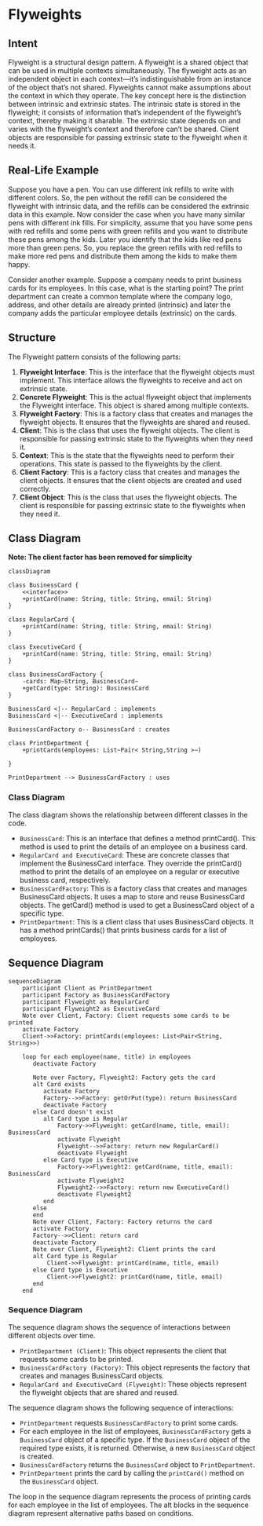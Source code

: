 # Flyweights

## Intent

Flyweight is a structural design pattern. A flyweight is a shared object that 
can be used in multiple contexts simultaneously. The flyweight acts as an 
independent object in each context—it’s indistinguishable from an instance of 
the object that’s not shared. Flyweights cannot make assumptions about the context 
in which they operate. The key concept here is the distinction between intrinsic 
and extrinsic states. The intrinsic state is stored in the flyweight; it consists 
of information that’s independent of the flyweight’s context, thereby making it 
sharable. The extrinsic state depends on and varies with the flyweight’s context 
and therefore can’t be shared. Client objects are responsible for passing extrinsic 
state to the flyweight when it needs it.


## Real-Life Example

Suppose you have a pen. You can use different ink refills to write with different colors. So, 
the pen without the refill can be considered the flyweight with intrinsic data, and the refills 
can be considered the extrinsic data in this example. Now consider the case when you have many 
similar pens with different ink fills. For simplicity, assume that you have some pens with red 
refills and some pens with green refills and you want to distribute these pens among the kids. 
Later you identify that the kids like red pens more than green pens. So, you replace the green 
refills with red refills to make more red pens and distribute them among the kids to make them happy.

Consider another example. Suppose a company needs to print business cards for its employees. In 
this case, what is the starting point? The print department can create a common template where 
the company logo, address, and other details are already printed (intrinsic) and later the 
company adds the particular employee details (extrinsic) on the cards.

## Structure

The Flyweight pattern consists of the following parts:

1. **Flyweight Interface**: This is the interface that the flyweight objects must implement. 
   This interface allows the flyweights to receive and act on extrinsic state.
2. **Concrete Flyweight**: This is the actual flyweight object that implements the Flyweight 
   interface. This object is shared among multiple contexts.
3. **Flyweight Factory**: This is a factory class that creates and manages the flyweight objects. 
   It ensures that the flyweights are shared and reused.
4. **Client**: This is the class that uses the flyweight objects. The client is responsible for 
   passing extrinsic state to the flyweights when they need it.
5. **Context**: This is the state that the flyweights need to perform their operations. This state 
   is passed to the flyweights by the client.
6. **Client Factory**: This is a factory class that creates and manages the client objects. It 
   ensures that the client objects are created and used correctly.
7. **Client Object**: This is the class that uses the flyweight objects. The client is responsible 
   for passing extrinsic state to the flyweights when they need it.

## Class Diagram

**Note: The client factor has been removed for simplicity**

```mermaid
classDiagram

class BusinessCard {
    <<interface>>
    +printCard(name: String, title: String, email: String)
}

class RegularCard {
    +printCard(name: String, title: String, email: String)
}

class ExecutiveCard {
    +printCard(name: String, title: String, email: String)
}

class BusinessCardFactory {
    -cards: Map~String, BusinessCard~
    +getCard(type: String): BusinessCard
}

BusinessCard <|-- RegularCard : implements
BusinessCard <|-- ExecutiveCard : implements

BusinessCardFactory o-- BusinessCard : creates

class PrintDepartment {
    +printCards(employees: List~Pair< String,String >~)
        
}

PrintDepartment --> BusinessCardFactory : uses
```
### Class Diagram

The class diagram shows the relationship between different classes in the code.  

* `BusinessCard`: This is an interface that defines a method printCard(). This method is used to print the details of an employee on a business card.  
* `RegularCard and ExecutiveCard`: These are concrete classes that implement the BusinessCard interface. They override the printCard() method to print the details of an employee on a regular or executive business card, respectively.  
* `BusinessCardFactory`: This is a factory class that creates and manages BusinessCard objects. It uses a map to store and reuse BusinessCard objects. The getCard() method is used to get a BusinessCard object of a specific type.  
* `PrintDepartment`: This is a client class that uses BusinessCard objects. It has a method printCards() that prints business cards for a list of employees.

## Sequence Diagram

```mermaid
sequenceDiagram
    participant Client as PrintDepartment
    participant Factory as BusinessCardFactory
    participant Flyweight as RegularCard
    participant Flyweight2 as ExecutiveCard
    Note over Client, Factory: Client requests some cards to be printed
    activate Factory
    Client->>Factory: printCards(employees: List<Pair<String, String>>)
    
    loop for each employee(name, title) in employees
       deactivate Factory
       
       Note over Factory, Flyweight2: Factory gets the card
       alt Card exists
          activate Factory
          Factory-->>Factory: getOrPut(type): return BusinessCard
          deactivate Factory
       else Card doesn't exist
          alt Card type is Regular
              Factory->>Flyweight: getCard(name, title, email): BusinessCard
              activate Flyweight
              Flyweight-->>Factory: return new RegularCard()
              deactivate Flyweight
          else Card type is Executive
              Factory->>Flyweight2: getCard(name, title, email): BusinessCard
              activate Flyweight2
              Flyweight2-->>Factory: return new ExecutiveCard()
              deactivate Flyweight2
          end
       else 
       end
       Note over Client, Factory: Factory returns the card
       activate Factory
       Factory-->>Client: return card
       deactivate Factory
       Note over Client, Flyweight2: Client prints the card
       alt Card type is Regular
           Client->>Flyweight: printCard(name, title, email)
       else Card type is Executive
           Client->>Flyweight2: printCard(name, title, email)
       end
    end
```

### Sequence Diagram

The sequence diagram shows the sequence of interactions between different objects over time.  

* `PrintDepartment (Client)`: This object represents the client that requests some cards to be printed.  
* `BusinessCardFactory (Factory)`: This object represents the factory that creates and manages BusinessCard objects.  
* `RegularCard and ExecutiveCard (Flyweight)`: These objects represent the flyweight objects that are shared and reused.  

The sequence diagram shows the following sequence of interactions:  

* `PrintDepartment` requests `BusinessCardFactory` to print some cards.
* For each employee in the list of employees, `BusinessCardFactory` gets a `BusinessCard` object of a specific type. If the `BusinessCard` object of the required type exists, it is returned. Otherwise, a new `BusinessCard` object is created.
* `BusinessCardFactory` returns the `BusinessCard` object to `PrintDepartment`.
* `PrintDepartment` prints the card by calling the `printCard()` method on the `BusinessCard` object.  

The loop in the sequence diagram represents the process of printing cards for each employee in the list of employees. The alt blocks in the sequence diagram represent alternative paths based on conditions.
